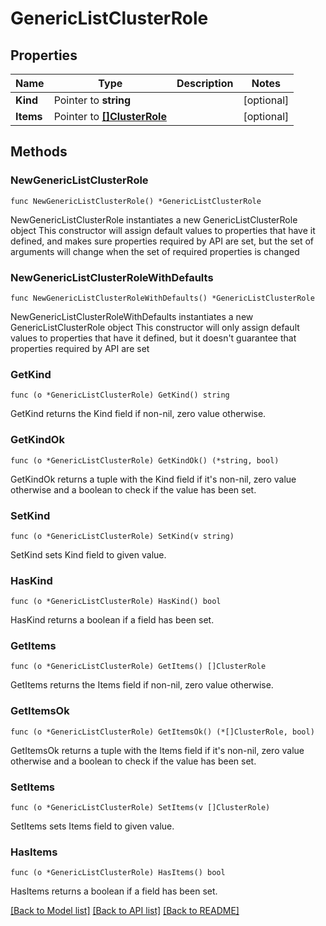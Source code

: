 # GenericListClusterRole

## Properties

Name | Type | Description | Notes
------------ | ------------- | ------------- | -------------
**Kind** | Pointer to **string** |  | [optional] 
**Items** | Pointer to [**[]ClusterRole**](ClusterRole.md) |  | [optional] 

## Methods

### NewGenericListClusterRole

`func NewGenericListClusterRole() *GenericListClusterRole`

NewGenericListClusterRole instantiates a new GenericListClusterRole object
This constructor will assign default values to properties that have it defined,
and makes sure properties required by API are set, but the set of arguments
will change when the set of required properties is changed

### NewGenericListClusterRoleWithDefaults

`func NewGenericListClusterRoleWithDefaults() *GenericListClusterRole`

NewGenericListClusterRoleWithDefaults instantiates a new GenericListClusterRole object
This constructor will only assign default values to properties that have it defined,
but it doesn't guarantee that properties required by API are set

### GetKind

`func (o *GenericListClusterRole) GetKind() string`

GetKind returns the Kind field if non-nil, zero value otherwise.

### GetKindOk

`func (o *GenericListClusterRole) GetKindOk() (*string, bool)`

GetKindOk returns a tuple with the Kind field if it's non-nil, zero value otherwise
and a boolean to check if the value has been set.

### SetKind

`func (o *GenericListClusterRole) SetKind(v string)`

SetKind sets Kind field to given value.

### HasKind

`func (o *GenericListClusterRole) HasKind() bool`

HasKind returns a boolean if a field has been set.

### GetItems

`func (o *GenericListClusterRole) GetItems() []ClusterRole`

GetItems returns the Items field if non-nil, zero value otherwise.

### GetItemsOk

`func (o *GenericListClusterRole) GetItemsOk() (*[]ClusterRole, bool)`

GetItemsOk returns a tuple with the Items field if it's non-nil, zero value otherwise
and a boolean to check if the value has been set.

### SetItems

`func (o *GenericListClusterRole) SetItems(v []ClusterRole)`

SetItems sets Items field to given value.

### HasItems

`func (o *GenericListClusterRole) HasItems() bool`

HasItems returns a boolean if a field has been set.


[[Back to Model list]](../README.md#documentation-for-models) [[Back to API list]](../README.md#documentation-for-api-endpoints) [[Back to README]](../README.md)


